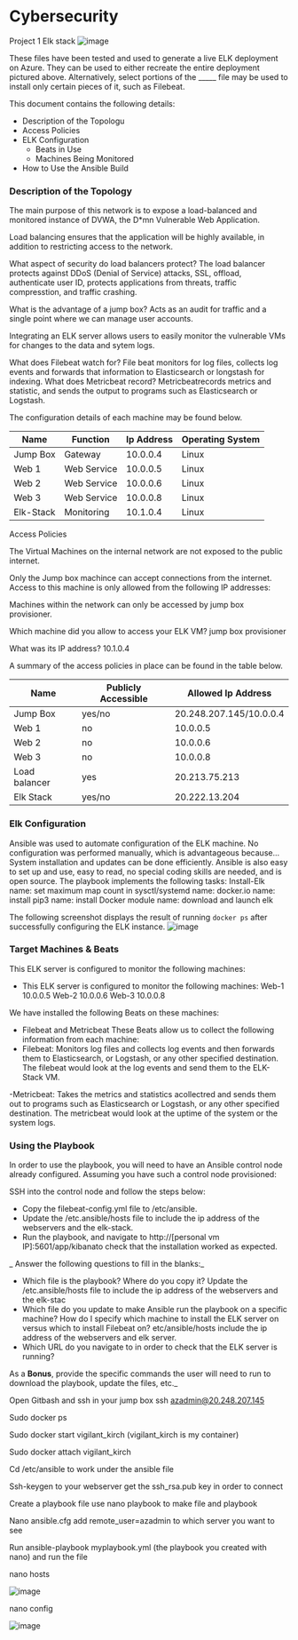 # Cybersecurity
Project 1 Elk stack
![image](https://user-images.githubusercontent.com/99136446/170107907-872a89bf-6816-4ea9-9e05-c2c9dd9366cd.png)

These files have been tested and used to generate a live ELK deployment on Azure. They can be used to either recreate the entire deployment pictured above. Alternatively, select portions of the _____ file may be used to install only certain pieces of it, such as Filebeat.

 This document contains the following details:
- Description of the Topologu
- Access Policies
- ELK Configuration
  - Beats in Use
  - Machines Being Monitored
- How to Use the Ansible Build


### Description of the Topology

The main purpose of this network is to expose a load-balanced and monitored instance of DVWA, the D*mn Vulnerable Web Application.

Load balancing ensures that the application will be highly available, in addition to restricting access to the network. 

What aspect of security do load balancers protect? The load balancer protects against DDoS (Denial of Service) attacks, SSL, offload, authenticate user ID, protects applications from threats, traffic compresstion, and traffic crashing.

What is the advantage of a jump box? Acts as an audit for traffic and a single point where we can manage user accounts. 

Integrating an ELK server allows users to easily monitor the vulnerable VMs for changes to the data and sytem logs. 

What does Filebeat watch for? File beat monitors for log files, collects log events and forwards that information to Elasticsearch or longstash for indexing.
What does Metricbeat record? Metricbeatrecords metrics and statistic, and sends the output to programs such as Elasticsearch or Logstash.

The configuration details of each machine may be found below.

| Name      | Function    | Ip Address | Operating System |
|-----------|-------------|------------|------------------|
| Jump Box  | Gateway     | 10.0.0.4   | Linux            |
| Web 1     | Web Service | 10.0.0.5   | Linux            |
| Web 2     | Web Service | 10.0.0.6   | Linux            |
| Web 3     | Web Service | 10.0.0.8   | Linux            |
| Elk-Stack | Monitoring  | 10.1.0.4   | Linux            |

Access Policies

The Virtual Machines on the internal network are not exposed to the public internet. 

Only the Jump box machince can accept connections from the internet. Access to this machine is only allowed from the following IP addresses:

Machines within the network can only be accessed by jump box provisioner. 

Which machine did you allow to access your ELK VM? jump box provisioner 

What was its IP address? 10.1.0.4

A summary of the access policies in place can be found in the table below.

| Name          | Publicly Accessible | Allowed Ip Address      |
|---------------|---------------------|-------------------------|
| Jump Box      | yes/no              | 20.248.207.145/10.0.0.4 |
| Web 1         | no                  | 10.0.0.5                |
| Web 2         | no                  | 10.0.0.6                |
| Web 3         | no                  | 10.0.0.8                |
| Load balancer | yes                 | 20.213.75.213           |
| Elk Stack     | yes/no              | 20.222.13.204           |
### Elk Configuration

Ansible was used to automate configuration of the ELK machine. No configuration was performed manually, which is advantageous because...
System installation and updates can be done efficiently. Ansible is also easy to set up and use, easy to read, no special coding skills are needed, and is open source.
The playbook implements the following tasks:
Install-Elk
name: set maximum map count in sysctl/systemd
name: docker.io
name: install pip3
name: install Docker module
name: download and launch elk

The following screenshot displays the result of running `docker ps` after successfully configuring the ELK instance.
![image](https://user-images.githubusercontent.com/99136446/170108717-876cd5bf-1fac-48bb-bc8f-4d0bed2a39d9.png)

### Target Machines & Beats
This ELK server is configured to monitor the following machines:
- This ELK server is configured to monitor the following machines:
Web-1 10.0.0.5
Web-2 10.0.0.6
Web-3 10.0.0.8

We have installed the following Beats on these machines:
- Filebeat and Metricbeat
These Beats allow us to collect the following information from each machine:
- Filebeat: Monitors  log files and collects log events and then forwards them to Elasticsearch, or Logstash, or any other specified destination. The filebeat would   look at the log events and send them to the ELK-Stack VM.

-Metricbeat: Takes the metrics and statistics acollectred and sends them out to programs such as Elasticsearch or Logstash, or any other specified destination. The     metricbeat would look at the uptime of the system or the system logs.

### Using the Playbook
In order to use the playbook, you will need to have an Ansible control node already configured. Assuming you have such a control node provisioned: 

SSH into the control node and follow the steps below:
- Copy the filebeat-config.yml file to /etc/ansible.
- Update the  /etc.ansible/hosts file to include the ip address of the webservers and the elk-stack.
- Run the playbook, and navigate to http://[personal vm IP]:5601/app/kibanato check that the installation worked as expected.


_ Answer the following questions to fill in the blanks:_
- Which file is the playbook? Where do you copy it? Update the /etc.ansible/hosts file to include the ip address of the webservers and the elk-stac
- Which file do you update to make Ansible run the playbook on a specific machine? How do I specify which machine to install the ELK server on versus which to         install Filebeat on?
  etc/ansible/hosts include the ip address of the webservers and elk server.
- Which URL do you navigate to in order to check that the ELK server is running?

As a **Bonus**, provide the specific commands the user will need to run to download the playbook, update the files, etc._

Open Gitbash and ssh in your jump box ssh azadmin@20.248.207.145

Sudo docker ps

Sudo docker start vigilant_kirch (vigilant_kirch is my container)

Sudo docker attach vigilant_kirch

Cd /etc/ansible to work under the ansible file

Ssh-keygen to your webserver get the ssh_rsa.pub key in order to connect 

Create a playbook file use nano playbook to make file and playbook

Nano ansible.cfg add remote_user=azadmin to which server you want to see

Run ansible-playbook myplaybook.yml (the playbook you created with nano) and run the file

nano hosts

![image](https://user-images.githubusercontent.com/99136446/170109028-d7f93e98-d453-4472-b3a3-5084f2696100.png)

nano config

![image](https://user-images.githubusercontent.com/99136446/170109220-baee87b8-2799-47af-905e-0caebff7b8cb.png)

